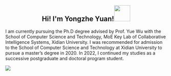 <h2 align="center">Hi! I'm Yongzhe Yuan!<img src="https://media.giphy.com/media/mGcNjsfWAjY5AEZNw6/giphy.gif" width="50"></h2>

I am currently pursuing the Ph.D degree advised by Prof. Yue Wu with the School of Computer Science and Technology, MoE Key Lab of Collaborative Intelligence Systems, Xidian University. I was recommended for admission to the School of Computer Science and Technology at Xidian University to pursue a master’s degree in 2020. In 2022, I continued my studies as a successive postgraduate and doctoral program student.



![](https://komarev.com/ghpvc/?username=yyzmars)

